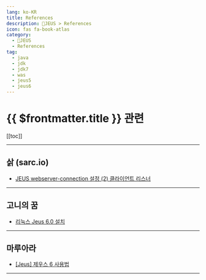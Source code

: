 ```yaml
---
lang: ko-KR
title: References
description: 🦖JEUS > References
icon: fas fa-book-atlas
category:
  - 🦖JEUS
  - References
tag: 
  - java
  - jdk
  - jdk7
  - was
  - jeus5
  - jeus6
---
```


# {{ $frontmatter.title }} 관련

[[toc]]

---

## 삵 (sarc.io)

- [JEUS webserver-connection 설정 (2) 클라이언트 리스너](https://sarc.io/index.php/miscellaneous/102-jeus-webserver-connection-2)

---

## 고니의 꿈

- [리눅스 Jeus 6.0 설치](https://goni9071.tistory.com/309)

---

## 마루아라

- [[Jeus] 제우스 6 사용법](https://m.blog.naver.com/tyboss/70142167303)

---

<TagLinks />